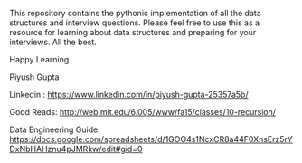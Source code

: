 This repository contains the pythonic implementation of all the data structures 
and interview questions. Please feel free to use this as a resource for learning
about data structures and preparing for your interviews. All the best.

Happy Learning

Piyush Gupta

Linkedin : https://www.linkedin.com/in/piyush-gupta-25357a5b/ 


Good Reads:
http://web.mit.edu/6.005/www/fa15/classes/10-recursion/

Data Engineering Guide:
https://docs.google.com/spreadsheets/d/1GOO4s1NcxCR8a44F0XnsErz5rYDxNbHAHznu4pJMRkw/edit#gid=0